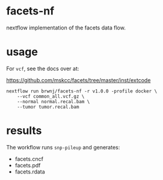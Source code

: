 # facets-nf
nextflow implementation of the facets data flow.

# usage

For `vcf`, see the docs over at:

https://github.com/mskcc/facets/tree/master/inst/extcode

```
nextflow run brwnj/facets-nf -r v1.0.0 -profile docker \
    --vcf common_all.vcf.gz \
    --normal normal.recal.bam \
    --tumor tumor.recal.bam
```

# results

The workflow runs `snp-pileup` and generates:

+ facets.cncf
+ facets.pdf
+ facets.rdata
